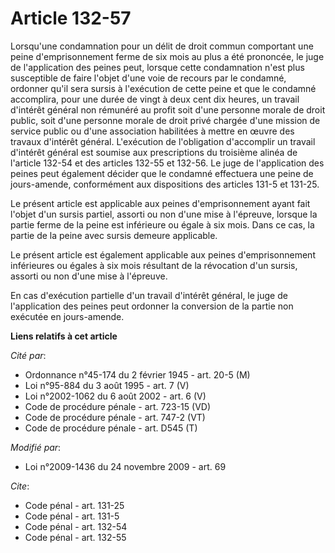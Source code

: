 # Article 132-57

Lorsqu'une condamnation pour un délit de droit commun comportant une peine d'emprisonnement ferme de six mois au plus a été
prononcée, le juge de l'application des peines peut, lorsque cette condamnation n'est plus susceptible de faire l'objet d'une
voie de recours par le condamné, ordonner qu'il sera sursis à l'exécution de cette peine et que le condamné accomplira, pour
une durée de vingt à deux cent dix heures, un travail d'intérêt général non rémunéré au profit soit d'une personne morale de
droit public, soit d'une personne morale de droit privé chargée d'une mission de service public ou d'une association
habilitées à mettre en œuvre des travaux d'intérêt général.  L'exécution de l'obligation d'accomplir un travail d'intérêt
général est soumise aux prescriptions du troisième alinéa de l'article 132-54 et des articles 132-55 et 132-56. Le juge de
l'application des peines peut également décider que le condamné effectuera une peine de jours-amende, conformément aux
dispositions des articles 131-5 et 131-25.

Le présent article est applicable aux peines d'emprisonnement ayant fait l'objet d'un sursis partiel, assorti ou non d'une
mise à l'épreuve, lorsque la partie ferme de la peine est inférieure ou égale à six mois. Dans ce cas, la partie de la peine
avec sursis demeure applicable. 

Le présent article est également applicable aux peines d'emprisonnement inférieures ou égales à six mois résultant de la
révocation d'un sursis, assorti ou non d'une mise à l'épreuve. 

En cas d'exécution partielle d'un travail d'intérêt général, le juge de l'application des peines peut ordonner la conversion
de la partie non exécutée en jours-amende.

**Liens relatifs à cet article**

_Cité par_:

  - Ordonnance n°45-174 du 2 février 1945 - art. 20-5 (M)
  - Loi n°95-884 du 3 août 1995 - art. 7 (V)
  - Loi n°2002-1062 du 6 août 2002 - art. 6 (V)
  - Code de procédure pénale - art. 723-15 (VD)
  - Code de procédure pénale - art. 747-2 (VT)
  - Code de procédure pénale - art. D545 (T)

_Modifié par_:

  - Loi n°2009-1436 du 24 novembre 2009 - art. 69

_Cite_:

  - Code pénal - art. 131-25
  - Code pénal - art. 131-5
  - Code pénal - art. 132-54
  - Code pénal - art. 132-55
